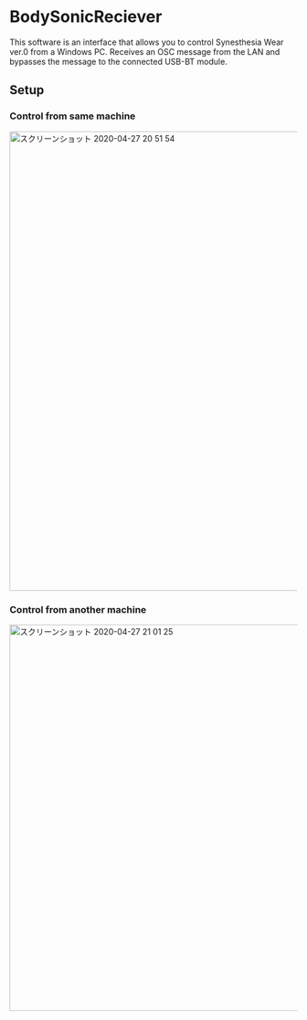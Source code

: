# BodySonicReciever

This software is an interface that allows you to control Synesthesia Wear ver.0 from a Windows PC.
Receives an OSC message from the LAN and bypasses the message to the connected USB-BT module.

## Setup
### Control from same machine
<img width="805" alt="スクリーンショット 2020-04-27 20 51 54" src="https://user-images.githubusercontent.com/3236256/80369258-f0064180-88c8-11ea-80a8-3ff903dc1ae5.png">

### Control from another machine 
<img width="677" alt="スクリーンショット 2020-04-27 21 01 25" src="https://user-images.githubusercontent.com/3236256/80370074-4f188600-88ca-11ea-961f-3402821a99e8.png">
